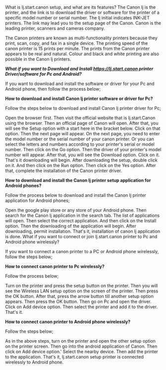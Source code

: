 What is Ij.start.canon setup, and what are its features? The Canon Ij is the printer, and the link is to download the driver or software for the printer of a specific model number or serial number. The Ij initial indicates INK-JET printers. The link may lead you to the setup page of the Canon. Canon is the leading printer, scanners and cameras company.

The Canon printers are known as multi-functionality printers because they print, scan, copy, and fax in a single device. The printing speed of the canon printer is 15 prints per minute. The prints from the Canon printer appears to be real and natural. Colour and black and white printing are also possible in the Canon Ij printers.

***What if you want to Download and Install https://Ij.start.canon printer Driver/software for Pc and Android?***

If you want to download and install the software or driver for your Pc and Android phone, then follow the process below;

**How to download and install Canon Ij printer software or driver for Pc?**

Follow the steps below to download and install Canon Ij printer driver for Pc;

Open the browser first.
Then visit the official website that is Ij.start.Canon using the browser.
Then an official page of Canon will open.
After that, you will see the Setup option with a start here in the bracket below.
Click on that option.
Then the next page will appear.
On the next page, you need to enter the model number or the serial number of your canon printer.
Or you can select the letters and numbers according to your printer's serial or model number.
Then click on the Go option.
Then the driver of your printer's model number will appear.
After that, you will see the Download option.
Click on it.
That's it downloading will begin.
After downloading the setup, double click on it.
And then click on the Run option.
Then click on the Yes option.
After that, complete the installation of the Canon printer driver.

**How to download and install the Canon Ij printer setup application for Android phones?**

Follow the process below to download and install the Canon Ij printer application for Android phones;

Open the google play store or any store of your Android phone.
Then search for the Canon Ij application in the search tab.
The list of applications will open.
Then select the correct application.
And then click on the Install option.
Then the downloading of the application will begin.
After downloading, permit installation.
That's it, installation of canon Ij application is done.
What if you want to connect or join Ij.start.canon printer to Pc and Android phone wirelessly?

If you want to connect a canon printer to a PC or Android phone wirelessly, follow the steps below;

**How to connect canon printer to Pc wirelessly?**

Follow the process below;

Turn on the printer and press the setup button on the printer.
Then you will see the Wireless LAN setup option on the screen of the printer.
Then press the OK button.
After that, press the arrow button till another setup option appears.
Then press the OK button.
Then go on Pc and open the driver.
Click on Add device option.
Then select the printer and add it to the driver.
That's it.

**How to connect canon printer to Android phone wirelessly?**

Follow the steps below;

As in the above steps, turn on the printer and open the other setup option on the printer screen.
Then go into the android application of Canon.
Then click on Add device option.'
Select the nearby device.
Then add the printer to the application.
That's it, Ij.start.canon setup printer is connected wirelessly to Android phone.




 
